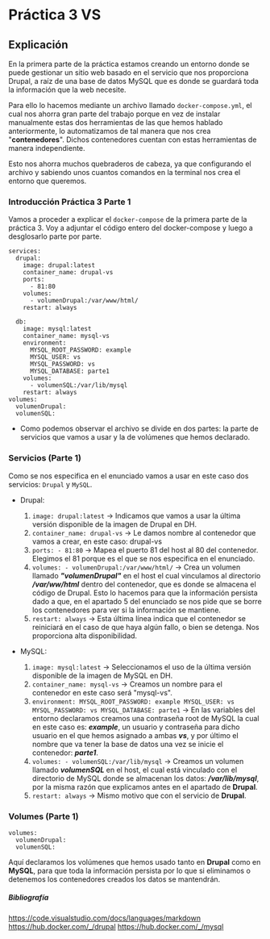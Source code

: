 # Práctica 3 VS

## Explicación

En la primera parte de la práctica estamos creando un entorno donde se puede gestionar un sitio web basado en el servicio que nos proporciona Drupal, a raíz de una base de datos MySQL que es donde se guardará toda la información que la web necesite.

Para ello lo hacemos mediante un archivo llamado `docker-compose.yml`, el cual nos ahorra gran parte del trabajo porque en vez de instalar manualmente estas dos herramientas de las que hemos hablado anteriormente, lo automatizamos de tal manera que nos crea "**contenedores**". Dichos contenedores cuentan con estas herramientas de manera independiente.

Esto nos ahorra muchos quebraderos de cabeza, ya que configurando el archivo y sabiendo unos cuantos comandos en la terminal nos crea el entorno que queremos.

### Introducción Práctica 3 Parte 1

Vamos a proceder a explicar el `docker-compose` de la primera parte de la práctica 3. Voy a adjuntar el código entero del docker-compose y luego a desglosarlo parte por parte.

~~~
services:
  drupal:
    image: drupal:latest
    container_name: drupal-vs
    ports:
      - 81:80
    volumes:
      - volumenDrupal:/var/www/html/
    restart: always

  db:
    image: mysql:latest
    container_name: mysql-vs
    environment:
      MYSQL_ROOT_PASSWORD: example
      MYSQL_USER: vs
      MYSQL_PASSWORD: vs
      MYSQL_DATABASE: parte1
    volumes:
      - volumenSQL:/var/lib/mysql
    restart: always
volumes:
  volumenDrupal:
  volumenSQL:
  ~~~

- Como podemos observar el archivo se divide en dos partes: la parte de servicios que vamos a usar y la de volúmenes que hemos declarado.

### Servicios (Parte 1)

Como se nos especifica en el enunciado vamos a usar en este caso dos servicios: `Drupal` y `MySQL`.

- Drupal:

    1. `image: drupal:latest` -> Indicamos que vamos a usar la última versión disponible de la imagen de Drupal en DH.
    2. `container_name: drupal-vs` -> Le damos nombre al contenedor que vamos a crear, en este caso: drupal-vs
    3. `ports:
      - 81:80` -> Mapea el puerto 81 del host al 80 del contenedor. Elegimos el 81 porque es el que se nos especifica en el enunciado.
    4. `volumes:
      - volumenDrupal:/var/www/html/` -> Crea un volumen llamado ***"volumenDrupal"*** en el host el cual vinculamos al directorio ***/var/ww/html*** dentro del contenedor, que es donde se almacena el código de Drupal. Esto lo hacemos para que la información persista dado a que, en el apartado 5 del enunciado se nos pide que se borre los contenedores para ver si la información se mantiene.
    5. `restart: always` -> Esta última línea indica que el contenedor se reiniciará en el caso de que haya algún fallo, o bien se detenga. Nos proporciona alta disponibilidad.

- MySQL:

    1. `image: mysql:latest` -> Seleccionamos el uso de la última versión disponible de la imagen de MySQL en DH.
    2. `container_name: mysql-vs` -> Creamos un nombre para el contenedor en este caso será "mysql-vs".
    3. `environment:
      MYSQL_ROOT_PASSWORD: example
      MYSQL_USER: vs
      MYSQL_PASSWORD: vs
      MYSQL_DATABASE: parte1` -> En las variables del entorno declaramos creamos una contraseña root de MySQL la cual en este caso es: ***example***, un usuario y contraseña para dicho usuario en el que hemos asignado a ambas ***vs***, y por último el nombre que va tener la base de datos una vez se inicie el contenedor: ***parte1***.
    4. `volumes:
      - volumenSQL:/var/lib/mysql` -> Creamos un volumen llamado ***volumenSQL*** en el host, el cual está vinculado con el directorio de MySQL donde se almacenan los datos: ***/var/lib/mysql***, por la misma razón que explicamos antes en el apartado de **Drupal**.
    5. `restart: always` -> Mismo motivo que con el servicio de **Drupal**.

### Volumes (Parte 1)

~~~
volumes:
  volumenDrupal:
  volumenSQL:
  ~~~
Aquí declaramos los volúmenes que hemos usado tanto en **Drupal** como en **MySQL**, para que toda la información persista por lo que si eliminamos o detenemos los contenedores creados los datos se mantendrán.



##### Bibliografía
<https://code.visualstudio.com/docs/languages/markdown>
<https://hub.docker.com/_/drupal>
<https://hub.docker.com/_/mysql>